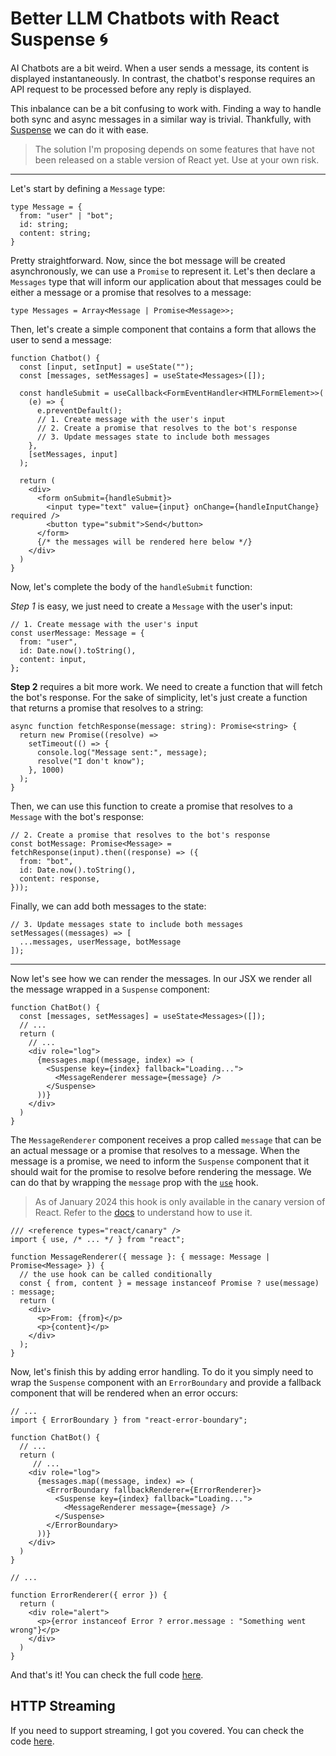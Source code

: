 # Better LLM Chatbots with React Suspense 🌀

AI Chatbots are a bit weird. When a user sends a message, its content is displayed instantaneously. In contrast, the chatbot's response requires an API request to be processed before any reply is displayed.

This inbalance can be a bit confusing to work with. Finding a way to handle both sync and async messages in a similar way is trivial. Thankfully, with [Suspense](https://react.dev/reference/react/Suspense) we can do it with ease.

> The solution I'm proposing depends on some features that have not been released on a stable version of React yet. Use at your own risk.

---

Let's start by defining a `Message` type:

```tsx
type Message = {
  from: "user" | "bot";
  id: string;
  content: string;
}
```

Pretty straightforward. Now, since the bot message will be created asynchronously, we can use a `Promise` to represent it. Let's then declare a `Messages` type that will inform our application about that messages could be either a message or a promise that resolves to a message:

```tsx
type Messages = Array<Message | Promise<Message>>;
```

Then, let's create a simple component that contains a form that allows the user to send a message:

```tsx
function Chatbot() {
  const [input, setInput] = useState("");
  const [messages, setMessages] = useState<Messages>([]);
  
  const handleSubmit = useCallback<FormEventHandler<HTMLFormElement>>(
    (e) => {
      e.preventDefault();
      // 1. Create message with the user's input
      // 2. Create a promise that resolves to the bot's response
      // 3. Update messages state to include both messages
    },
    [setMessages, input]
  );
  
  return (
    <div>
      <form onSubmit={handleSubmit}>
        <input type="text" value={input} onChange={handleInputChange} required />
        <button type="submit">Send</button>
      </form>
      {/* the messages will be rendered here below */}
    </div>
  )
}
```

Now, let's complete the body of the `handleSubmit` function:

*Step 1* is easy, we just need to create a `Message` with the user's input:

```tsx
// 1. Create message with the user's input
const userMessage: Message = {
  from: "user",
  id: Date.now().toString(),
  content: input,
};
```

**Step 2** requires a bit more work. We need to create a function that will fetch the bot's response. For the sake of simplicity, let's just create a function that returns a promise that resolves to a string:

```tsx
async function fetchResponse(message: string): Promise<string> {
  return new Promise((resolve) =>
    setTimeout(() => {
      console.log("Message sent:", message);
      resolve("I don't know");
    }, 1000)
  );
}
```

Then, we can use this function to create a promise that resolves to a `Message` with the bot's response:

```tsx
// 2. Create a promise that resolves to the bot's response
const botMessage: Promise<Message> = fetchResponse(input).then((response) => ({
  from: "bot",
  id: Date.now().toString(),
  content: response,
}));
```

Finally, we can add both messages to the state:

```tsx
// 3. Update messages state to include both messages
setMessages((messages) => [
  ...messages, userMessage, botMessage
]);
```

---

Now let's see how we can render the messages. In our JSX we render all the message wrapped in a `Suspense` component:

```tsx
function ChatBot() {
  const [messages, setMessages] = useState<Messages>([]);
  // ...
  return (
    // ...
    <div role="log">
      {messages.map((message, index) => (
        <Suspense key={index} fallback="Loading...">
          <MessageRenderer message={message} />
        </Suspense>
      ))}
    </div>
  )
}
```

The `MessageRenderer` component receives a prop called `message` that can be an actual message or a promise that resolves to a message. When the message is a promise, we need to inform the `Suspense` component that it should wait for the promise to resolve before rendering the message. We can do that by wrapping the `message` prop with the [`use`](https://react.dev/reference/react/use) hook.

> As of January 2024 this hook is only available in the canary version of React. Refer to the [docs](https://react.dev/reference/react/use) to understand how to use it.

```tsx
/// <reference types="react/canary" />
import { use, /* ... */ } from "react";

function MessageRenderer({ message }: { message: Message | Promise<Message> }) {
  // the use hook can be called conditionally
  const { from, content } = message instanceof Promise ? use(message) : message;
  return (
    <div>
      <p>From: {from}</p>
      <p>{content}</p>
    </div>
  );
}
```

Now, let's finish this by adding error handling. To do it you simply need to wrap the `Suspense` component with an `ErrorBoundary` and provide a fallback component that will be rendered when an error occurs:

```tsx
// ...
import { ErrorBoundary } from "react-error-boundary";

function ChatBot() {
  // ...
  return (
     // ...
    <div role="log">
      {messages.map((message, index) => (
        <ErrorBoundary fallbackRenderer={ErrorRenderer}>
          <Suspense key={index} fallback="Loading...">
            <MessageRenderer message={message} />
          </Suspense>
        </ErrorBoundary>
      ))}
    </div>
  )
}

// ...

function ErrorRenderer({ error }) {
  return (
    <div role="alert">
      <p>{error instanceof Error ? error.message : "Something went wrong"}</p>
    </div>
  )
}
```

And that's it! You can check the full code [here](https://github.com/fibonacid/react-suspence-chat-app/blob/main/src/App.tsx).

## HTTP Streaming 

If you need to support streaming, I got you covered. You can check the code
[here](https://github.com/fibonacid/react-suspence-chat-app/blob/main/src/Streaming.tsx).